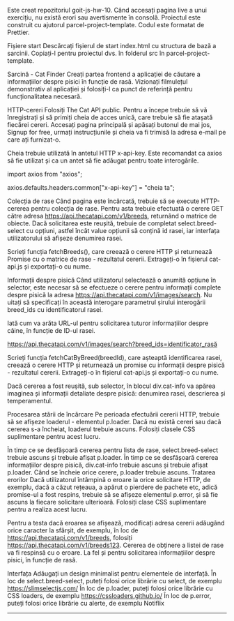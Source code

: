 Este creat repozitoriul goit-js-hw-10. Când accesați pagina live a unui
exercițiu, nu există erori sau avertismente în consolă. Proiectul este construit
cu ajutorul parcel-project-template. Codul este formatat de Prettier.

Fișiere start Descărcați fișierul de start index.html cu structura de bază a
sarcinii. Copiați-l pentru proiectul dvs. în folderul src în
parcel-project-template.

Sarcină - Cat Finder Creați partea frontend a aplicației de căutare a
informațiilor despre pisici în funcție de rasă. Vizionați filmulețul
demonstrativ al aplicației și folosiți-l ca punct de referință pentru
funcționalitatea necesară.

HTTP-cereri Folosiți The Cat API public. Pentru a începe trebuie să vă
înregistrați și să primiți cheia de acces unică, care trebuie să fie atașată
fiecărei cereri. Accesați pagina principală și apăsați butonul de mai jos,
Signup for free, urmați instrucțiunile și cheia va fi trimisă la adresa e-mail
pe care ați furnizat-o.

Cheia trebuie utilizată în antetul HTTP x-api-key. Este recomandat ca axios să
fie utilizat și ca un antet să fie adăugat pentru toate interogările.

import axios from "axios";

axios.defaults.headers.common["x-api-key"] = "cheia ta";

Colecția de rase Când pagina este încărcată, trebuie să se execute HTTP-cererea
pentru colecția de rase. Pentru asta trebuie efectuată o cerere GET către adresa
https://api.thecatapi.com/v1/breeds, returnând o matrice de obiecte. Dacă
solicitarea este reușită, trebuie de completat select.breed-select cu opțiuni,
astfel încât value opțiunii să conțină id rasei, iar interfața utilizatorului să
afișeze denumirea rasei.

Scrieți funcția fetchBreeds(), care creează o cerere HTTP și returnează Promise
cu o matrice de rase - rezultatul cererii. Extrageți-o în fișierul cat-api.js și
exportați-o cu nume.

Informații despre pisică Când utilizatorul selectează o anumită opțiune în
selector, este necesar să se efectueze o cerere pentru informații complete
despre pisică la adresa https://api.thecatapi.com/v1/images/search. Nu uitați să
specificați în această interogare parametrul șirului interogării breed_ids cu
identificatorul rasei.

Iată cum va arăta URL-ul pentru solicitarea tuturor informațiilor despre câine,
în funcție de ID-ul rasei.

https://api.thecatapi.com/v1/images/search?breed_ids=identificator_rasă

Scrieți funcția fetchCatByBreed(breedId), care așteaptă identificarea rasei,
creează o cerere HTTP și returnează un promise cu informații despre pisică -
rezultatul cererii. Extrageți-o în fișierul cat-api.js și exportați-o cu nume.

Dacă cererea a fost reușită, sub selector, în blocul div.cat-info va apărea
imaginea și informații detaliate despre pisică: denumirea rasei, descrierea și
temperamentul.

Procesarea stării de încărcare Pe perioada efectuării cererii HTTP, trebuie să
se afișeze loaderul - elementul p.loader. Dacă nu există cereri sau dacă cererea
s-a încheiat, loaderul trebuie ascuns. Folosiți clasele CSS suplimentare pentru
acest lucru.

În timp ce se desfășoară cererea pentru lista de rase, select.breed-select
trebuie ascuns și trebuie afișat p.loader. În timp ce se desfășoară cererea
informațiilor despre pisică, div.cat-info trebuie ascuns și trebuie afișat
p.loader. Când se încheie orice cerere, p.loader trebuie ascuns. Tratarea
erorilor Dacă utilizatorul întâmpină o eroare la orice solicitare HTTP, de
exemplu, dacă a căzut rețeaua, a apărut o pierdere de pachete etc, adică
promise-ul a fost respins, trebuie să se afișeze elementul p.error, și să fie
ascuns la fiecare solicitare ulterioară. Folosiți clase CSS suplimentare pentru
a realiza acest lucru.

Pentru a testa dacă eroarea se afișează, modificați adresa cererii adăugând
orice caracter la sfârșit, de exemplu, în loc de
https://api.thecatapi.com/v1/breeds, folosiți
https://api.thecatapi.com/v1/breeds123. Cererea de obținere a listei de rase va
fi respinsă cu o eroare. La fel și pentru solicitarea informațiilor despre
pisici, în funcție de rasă.

Interfața Adăugați un design minimalist pentru elementele de interfață. În loc
de select.breed-select, puteți folosi orice librărie cu select, de exemplu
https://slimselectjs.com/ În loc de p.loader, puteți folosi orice librărie cu
CSS loaders, de exemplu https://cssloaders.github.io/ În loc de p.error, puteți
folosi orice librărie cu alerte, de exemplu Notiflix

---
